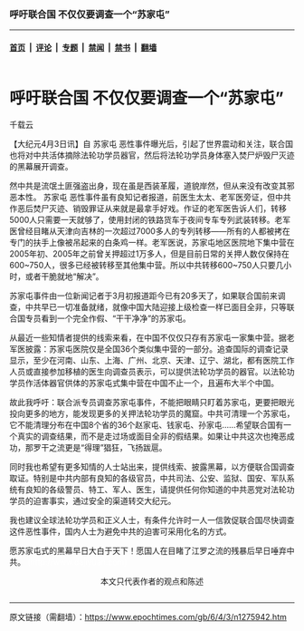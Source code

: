 ### 呼吁联合国 不仅仅要调查一个“苏家屯”

---

#### [首页](../../../..?n1275942) &nbsp;|&nbsp; [评论](../../../../../epoch-comment?n1275942) &nbsp;|&nbsp; [专题](../../../../../epoch-special?n1275942) &nbsp;|&nbsp; [禁闻](../../../../../epoch-news?n1275942) &nbsp;|&nbsp; [禁书](../../../../../books?n1275942) &nbsp;|&nbsp; [翻墙](https://github.com/gfw-breaker/nogfw/blob/master/README.md?n1275942)


<div class="column" id="artbody" itemprop="articleBody">
 <div class="whitebg">
  <div class="column">
   <div class="arttop mbottom20">
    <h1 class="title">
     呼吁联合国 不仅仅要调查一个“苏家屯”
    </h1>
    <div class="blue16 subtitle mtop10">
     千载云
    </div>
   </div>
  </div>
  <!-- article content begin -->
  <p>
   【大纪元4月3日讯】自
   <ok href="https://www.epochtimes.com/gb/tag/%E8%8B%8F%E5%AE%B6%E5%B1%AF.html">
    苏家屯
   </ok>
   恶性事件曝光后，引起了世界震动和关注，联合国也将对中共活体摘除法轮功学员器官，然后将法轮功学员身体塞入焚尸炉毁尸灭迹的黑幕展开调查。
  </p>
  <p>
   然中共是流氓土匪强盗出身，现在虽是西装革履，道貌岸然，但从来没有改变其邪恶本性。
   <ok href="https://www.epochtimes.com/gb/tag/%E8%8B%8F%E5%AE%B6%E5%B1%AF.html">
    苏家屯
   </ok>
   恶性事件虽有良知记者报道，前医生太太、老军医旁证，但中共作恶后焚尸灭迹、销毁罪证从来就是最拿手好戏。作证的老军医告诉人们，转移5000人只需要一天就够了，使用封闭的铁路货车于夜间专车专列武装转移。老军医曾经目睹从天津向吉林的一次超过7000多人的专列转移——所有的人都被拷在专门的扶手上像被吊起来的白条鸡一样。老军医说，苏家屯地区医院地下集中营在2005年初、2005年之前曾关押超过1万多人，但是目前日常的关押人数仅保持在 600~750人，很多已经被转移至其他集中营。所以中共转移600~750人只要几小时，或者干脆就地“解决”。
  </p>
  <p>
   苏家屯事件由一位新闻记者于3月初报道距今已有20多天了，如果联合国前来调查，中共早已一切准备就绪，就像中国大陆迎接上级检查一样已面目全非，只等联合国专员看到一个完全作假、“干干净净”的苏家屯。
  </p>
  <p>
   从最近一些知情者提供的线索来看，在中国不仅仅只存有苏家屯一家集中营。据老军医披露：苏家屯医院仅是全国36个类似集中营的一部分。追查国际的调查记录显示，至少在河南、山东、上海、广州、北京、天津、辽宁、湖北，都有医院工作人员或直接参加移植的医生向调查员表示，可以提供法轮功学员的器官。以法轮功学员作活体器官供体的苏家屯式集中营在中国不止一个，且遍布大半个中国。
  </p>
  <p>
   故此我呼吁：联合派专员调查苏家屯事件，不能把眼睛只盯着苏家屯，更要把眼光投向更多的地方，能发现更多的关押法轮功学员的魔窟。中共可清理一个苏家屯，它不能清理分布在中国8个省的36个赵家屯、钱家屯、孙家屯……希望联合国有一个真实的调查结果，而不是走过场或面目全非的假结果。如果让中共这次也掩恶成功，那罗干之流更是“得理”猖狂，飞扬跋扈。
  </p>
  <p>
   同时我也希望有更多知情的人士站出来，提供线索、披露黑幕，以方便联合国调查取证。特别是中共内部有良知的各级官员，中共司法、公安、监狱、国安、军队系统有良知的各级警员、特工、军人、医生，请提供任何你知道的中共恶党对法轮功学员的迫害事实，通过安全的渠道转交大纪元。
  </p>
  <p>
   我也建议全球法轮功学员和正义人士，有条件允许时一人一信敦促联合国尽快调查这件恶性事件，国内人士为避免中共的迫害可采用化名的方式。
  </p>
  <p>
   愿苏家屯式的黑幕早日大白于天下！愿国人在目睹了江罗之流的残暴后早日唾弃中共。
   <font color="#ffffff">
    (http://www.dajiyuan.com)
   </font>
   <br/>
   <center>
    <font class="GY13">
     本文只代表作者的观点和陈述
    </font>
   </center>
  </p>
  <!-- article content end -->
 </div>
</div>


---

原文链接（需翻墙）：https://www.epochtimes.com/gb/6/4/3/n1275942.htm
